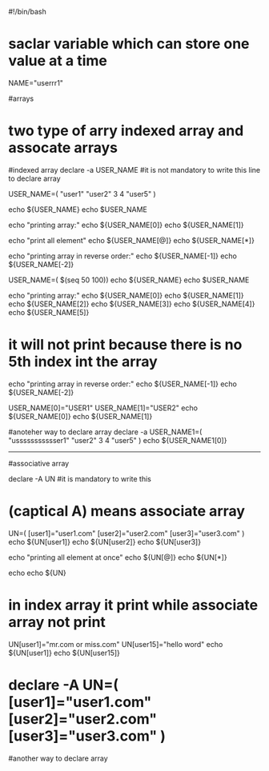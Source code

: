 #!/bin/bash

# saclar variable which can store one value at a time
NAME="userrr1"


#arrays 
# two type of arry indexed array and assocate arrays

#indexed array
declare -a USER_NAME  #it is not mandatory to write this line to declare array

USER_NAME=( "user1" "user2" 3 4 "user5" )

echo ${USER_NAME}
echo $USER_NAME

echo "printing array:"
echo ${USER_NAME[0]}
echo ${USER_NAME[1]}

echo "print all element"
echo ${USER_NAME[@]}
echo ${USER_NAME[*]}


echo "printing array in reverse order:"
echo ${USER_NAME[-1]}
echo ${USER_NAME[-2]}

USER_NAME=( $(seq 50 100))
echo ${USER_NAME}
echo $USER_NAME

echo "printing array:"
echo ${USER_NAME[0]}
echo ${USER_NAME[1]}
echo ${USER_NAME[2]}
echo ${USER_NAME[3]}
echo ${USER_NAME[4]}
echo ${USER_NAME[5]} 
# it will not print because there is no 5th index int the array



echo "printing array in reverse order:"
echo ${USER_NAME[-1]}
echo ${USER_NAME[-2]}



USER_NAME[0]="USER1"
USER_NAME[1]="USER2"
echo ${USER_NAME[0]}
echo ${USER_NAME[1]}

#anoteher way to declare array
declare -a USER_NAME1=( "ussssssssssser1" "user2" 3 4 "user5" )
echo ${USER_NAME1[0]}

-----------------------------------------------------------------------------------

#associative array

declare -A UN #it is mandatory to write this
# (captical A) means associate array

UN=( [user1]="user1.com" [user2]="user2.com" [user3]="user3.com" )
echo ${UN[user1]}
echo ${UN[user2]}
echo ${UN[user3]}

echo "printing all element at once"
echo ${UN[@]}
echo ${UN[*]}

echo
echo ${UN}
# in index array it print while associate array not print
UN[user1]="mr.com or miss.com"
UN[user15]="hello word"
echo ${UN[user1]}
echo ${UN[user15]}



# declare -A UN=( [user1]="user1.com" [user2]="user2.com" [user3]="user3.com" )
#another way to declare array

